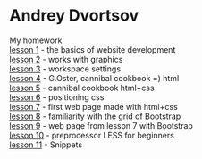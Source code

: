 

# Andrey Dvortsov

My homework  
[lesson 1](https://github.com/exzy92/exzy92.github.io/tree/master/lesson1 "the basics of website development") - the basics of website development  
[lesson 2](https://github.com/exzy92/exzy92.github.io/tree/master/lesson2 "works with graphics") - works with graphics  
[lesson 3](https://github.com/exzy92/exzy92.github.io/tree/master/lesson3 "workspace settings") - workspace settings  
[lesson 4](https://exzy92.github.io/lesson4/index.html "mini-book HTML") - G.Oster, cannibal cookbook =) html  
[lesson 5](https://exzy92.github.io/lesson5/index.html "mini-book HTML + css") - cannibal cookbook html+css  
[lesson 6](https://github.com/exzy92/exzy92.github.io/tree/master/lesson6/homework "2 exersices") - positioning css  
[lesson 7](https://exzy92.github.io/lesson7/MyFirstProject/src/ "html+css web page") - first web page made with html+css  
[lesson 8](https://exzy92.github.io/lesson8/MyFirstProject/src/ "the basics of bootstrap") - familiarity with the grid of Bootstrap  
[lesson 9](https://exzy92.github.io/lesson9/MyFirstProject/src/ "web page with bootstrap") - web page from lesson 7 with Bootstrap  
[lesson 10](https://github.com/exzy92/exzy92.github.io/tree/master/lesson10 "preprocessor LESS") - preprocessor LESS for beginners  
[lesson 11](https://github.com/exzy92/exzy92.github.io/blob/master/lesson11/index.html "snippets") - Snippets  

